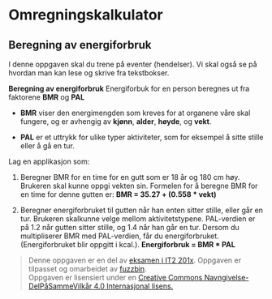 Omregningskalkulator
====================

Beregning av energiforbruk
--------------------------
I denne oppgaven skal du trene på eventer (hendelser). Vi skal også se på hvordan man kan lese og skrive fra tekstbokser.

**Beregning av energiforbruk**
Energiforbuk for en person beregnes ut fra faktorene **BMR** og **PAL**

* **BMR** viser den energimengden som kreves for at organene våre skal fungere, og er avhengig av __kjønn__, __alder__, __høyde__, og __vekt__.

* **PAL** er et uttrykk for ulike typer aktiviteter, som for eksempel å sitte stille eller å gå en tur.

Lag en applikasjon som:

1. Beregner BMR for en time for en gutt som er 18 år og 180 cm høy. Brukeren skal kunne oppgi vekten sin. Formelen for å beregne BMR for en time for denne gutten er: **BMR = 35.27 + (0.558 * vekt)**

2. Beregner energiforbruket til gutten når han enten sitter stille, eller går en tur. Brukeren skalkunne velge mellom aktivitetstypene. PAL-verdien er på 1.2 når gutten sitter stille, og 1.4 når han går en tur. Dersom du multipliserer BMR med PAL-verdien, får du energiforbruket. (Energiforbruket blir oppgitt i kcal.). **Energiforbruk = BMR * PAL**

>Denne oppgaven er en del av [eksamen i IT2 201x](http://www.udir.no). Oppgaven er tilpasset og omarbeidet av [fuzzbin](https://github.com/fuzzbin).  
>Oppgaven er lisensiert under en
>[Creative Commons Navngivelse-DelPåSammeVilkår 4.0 Internasjonal lisens.
](http://creativecommons.org/licenses/by-sa/4.0/)